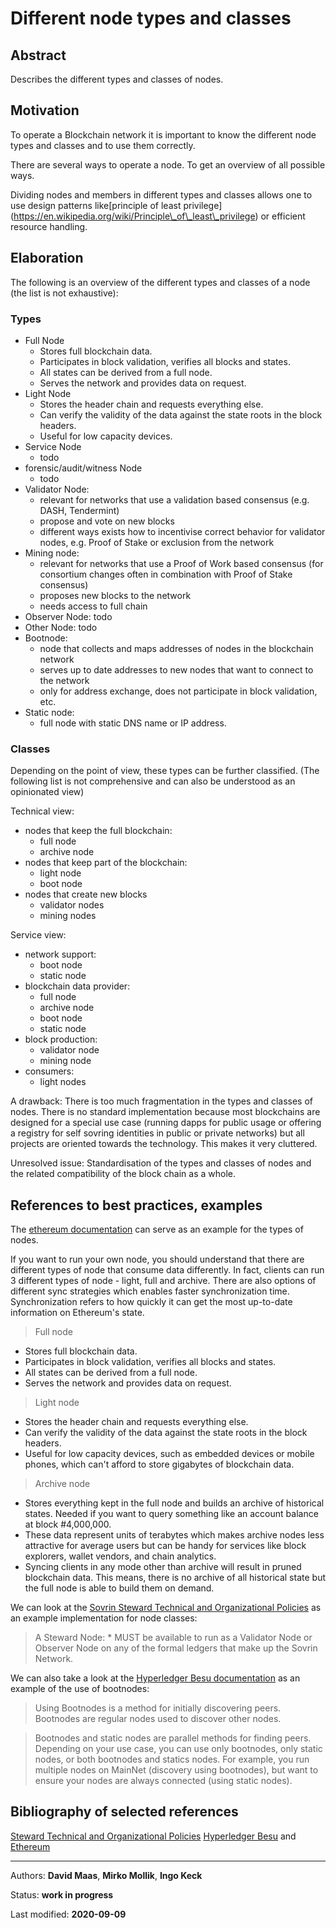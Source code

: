 # Different node types and classes

## Abstract
Describes the different types and classes of nodes.

## Motivation
To operate a Blockchain network it is important to know the different node types and classes and to use them correctly.

There are several ways to operate a node. To get an overview of all possible ways. 

Dividing nodes and members in different types and classes allows one to use design patterns like\[principle of least privilege](https://en.wikipedia.org/wiki/Principle\_of\_least\_privilege) or efficient resource handling.

## Elaboration
The following is an overview of the different types and classes of a node (the list is not exhaustive):

### Types

* Full Node
    * Stores full blockchain data.
    * Participates in block validation, verifies all blocks and states.
    * All states can be derived from a full node.
    * Serves the network and provides data on request.
* Light Node
    * Stores the header chain and requests everything else.
    * Can verify the validity of the data against the state roots in the block headers.
    * Useful for low capacity devices.
* Service Node
    * todo
* forensic/audit/witness Node
    * todo
* Validator Node:
    * relevant for networks that use a validation based consensus (e.g. DASH, Tendermint)
    * propose and vote on new blocks
    * different ways exists how to incentivise correct behavior for validator nodes, e.g. Proof of Stake or exclusion from the network
* Mining node:
    * relevant for networks that use a Proof of Work based consensus (for consortium changes often in combination with Proof of Stake consensus)
    * proposes new blocks to the network
    * needs access to full chain
* Observer Node: todo
* Other Node: todo
* Bootnode:
     * node that collects and maps addresses of nodes in the blockchain network
     * serves up to date addresses to new nodes that want to connect to the network
     * only for address exchange, does not participate in block validation, etc.
* Static node:
     * full node with static DNS name or IP address.
 
 ### Classes
 Depending on the point of view, these types can be further classified. (The following list is not comprehensive and can also be understood as an opinionated view)
 
Technical view:

* nodes that keep the full blockchain:
    * full node
    * archive node
* nodes that keep part of the blockchain:
    * light node
    * boot node
* nodes that create new blocks
    * validator nodes
    * mining nodes
 
 Service view:
*   network support:
    * boot node
    * static node
* blockchain data provider:
    * full node
    * archive node
    * boot node
    * static node
* block production:
    * validator node
    * mining node
* consumers:
    * light nodes

A drawback: There is too much fragmentation in the types and classes of nodes. There is no standard implementation because most blockchains are designed for a special use case (running dapps for public usage or offering a registry for self sovring identities in public or private networks) but all projects are oriented towards the technology. This makes it very cluttered.

Unresolved issue: Standardisation of the types and classes of nodes and the related compatibility of the block chain as a whole.
    
## References to best practices, examples
The [ethereum documentation](https://ethereum.org/en/developers/docs/nodes-and-clients/) can serve as an example for the types of nodes.

If you want to run your own node, you should understand that there are different types of node that consume data differently. In fact, clients can run 3 different types of node - light, full and archive. There are also options of different sync strategies which enables faster synchronization time. Synchronization refers to how quickly it can get the most up-to-date information on Ethereum's state.

>Full node

* Stores full blockchain data.
* Participates in block validation, verifies all blocks and states.
* All states can be derived from a full node.
* Serves the network and provides data on request.

> Light node

* Stores the header chain and requests everything else.
* Can verify the validity of the data against the state roots in the block headers.
* Useful for low capacity devices, such as embedded devices or mobile phones, which can't afford to store gigabytes of blockchain data.

> Archive node

* Stores everything kept in the full node and builds an archive of historical states. Needed if you want to query something like an account balance at block #4,000,000.
* These data represent units of terabytes which makes archive nodes less attractive for average users but can be handy for services like block explorers, wallet vendors, and chain analytics.
* Syncing clients in any mode other than archive will result in pruned blockchain data. This means, there is no archive of all historical state but the full node is able to build them on demand.
  
We can look at the [Sovrin Steward Technical and Organizational Policies](https://sovrin.org/wp-content/uploads/Steward-Technical-and-Organizational-Policies-V2.pdf) as an example implementation for node classes:

> A Steward Node:
> \* MUST be available to run as a Validator Node or Observer Node on any of the formal ledgers that make up the Sovrin Network.

 We can also take a look at the [Hyperledger Besu documentation](https://besu.hyperledger.org/en/stable/HowTo/Find-and-Connect/Bootnodes/) as an example of the use of bootnodes: 

> Using Bootnodes is a method for initially discovering peers. Bootnodes are regular nodes used to discover other nodes.

> Bootnodes and static nodes are parallel methods for finding peers. Depending on your use case, you can use only bootnodes, only static nodes, or both bootnodes and statics nodes. For example, you run multiple nodes on MainNet (discovery using bootnodes), but want to ensure your nodes are always connected (using static nodes).

## Bibliography of selected references
[Steward Technical and Organizational Policies](https://sovrin.org/wp-content/uploads/Steward-Technical-and-Organizational-Policies-V2.pdf)
[Hyperledger Besu](https://besu.hyperledger.org/en/stable/) and [Ethereum](https://ethereum.org/en/developers/docs/)

***

Authors: **David Maas**, **Mirko Mollik**, **Ingo Keck**

Status:  **work in progress**

Last modified: **2020-09-09**